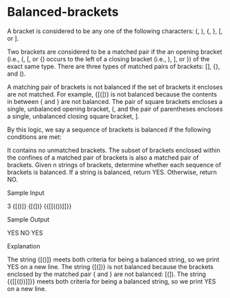 # Balanced-brackets

A bracket is considered to be any one of the following characters: (, ), {, }, [, or ].

Two brackets are considered to be a matched pair if the an opening bracket (i.e., (, [, or {) occurs to the left of a closing bracket (i.e., ), ], or }) of the exact same type. There are three types of matched pairs of brackets: [], {}, and ().

A matching pair of brackets is not balanced if the set of brackets it encloses are not matched. For example, {[(])} is not balanced because the contents in between { and } are not balanced. The pair of square brackets encloses a single, unbalanced opening bracket, (, and the pair of parentheses encloses a single, unbalanced closing square bracket, ].

By this logic, we say a sequence of brackets is balanced if the following conditions are met:

It contains no unmatched brackets.
The subset of brackets enclosed within the confines of a matched pair of brackets is also a matched pair of brackets.
Given n strings of brackets, determine whether each sequence of brackets is balanced. If a string is balanced, return YES. Otherwise, return NO.

Sample Input

3
{[()]}
{[(])}
{{[[(())]]}}

Sample Output

YES
NO
YES

Explanation

The string {[()]} meets both criteria for being a balanced string, so we print YES on a new line.
The string {[(])} is not balanced because the brackets enclosed by the matched pair { and } are not balanced: [(]).
The string {{[[(())]]}} meets both criteria for being a balanced string, so we print YES on a new line.
